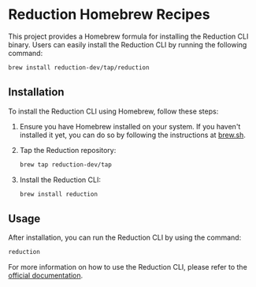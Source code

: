 # Reduction Homebrew Recipes

This project provides a Homebrew formula for installing the Reduction CLI
binary. Users can easily install the Reduction CLI by running the following
command:

```bash
brew install reduction-dev/tap/reduction
```

## Installation

To install the Reduction CLI using Homebrew, follow these steps:

1. Ensure you have Homebrew installed on your system. If you haven't installed
it yet, you can do so by following the instructions at
[brew.sh](https://brew.sh/).

2. Tap the Reduction repository:

   ```bash
   brew tap reduction-dev/tap
   ```

3. Install the Reduction CLI:

   ```bash
   brew install reduction
   ```

## Usage

After installation, you can run the Reduction CLI by using the command:

```bash
reduction
```

For more information on how to use the Reduction CLI, please refer to the
[official documentation](reduction.dev/docs).
